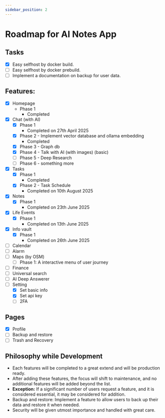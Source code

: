 ```yaml
---
sidebar_position: 2
---
```


# Roadmap for AI Notes App

## Tasks
- [x] Easy selfhost by docker build.
- [ ] Easy selfhost by docker prebuild.
- [ ] Implement a documentation on backup for user data.

## Features:
- [x] Homepage
    - Phase 1
        - Completed
- [x] Chat (with AI)
    - [x] Phase 1
        - Completed on 27th April 2025
    - [x] Phase 2 - Implement vector database and ollama embedding
        - Completed
    - [x] Phase 3 - Graph db
    - [x] Phase 4 - Talk with AI (with images) (basic)
    - [ ] Phase 5 - Deep Research
    - [ ] Phase 6 - something more
- [x] Tasks
    - [x] Phase 1
        - Completed
    - [x] Phase 2 - Task Schedule
        - Completed on 10th August 2025
- [x] Notes
    - [x] Phase 1
        - Completed on 23th June 2025
- [x] Life Events
    - [x] Phase 1
        - Completed on 13th June 2025
- [x] Info vault
    - [x] Phase 1
        - Completed on 26th June 2025
- [ ] Calendar
- [ ] Alarm
- [ ] Maps (by OSM)
    - [ ] Phase 1: A interactive menu of user journey
- [ ] Finance
- [ ] Universal search
- [ ] AI Deep Answerer
- [ ] Setting
    - [x] Set basic info
    - [x] Set api key
    - [ ] 2FA

## Pages
- [x] Profile
- [ ] Backup and restore
- [ ] Trash and Recovery

## Philosophy while Development
- Each features will be completed to a great extend and will be production ready.
- After adding these features, the focus will shift to maintenance, and no additional features will be added beyond the list.
- **Exception:** If a significant number of users request a feature, and it is considered essential, it may be considered for addition.
- Backup and restore: Implement a feature to allow users to back up their data and restore it when needed.
- Security will be given utmost importance and handled with great care.